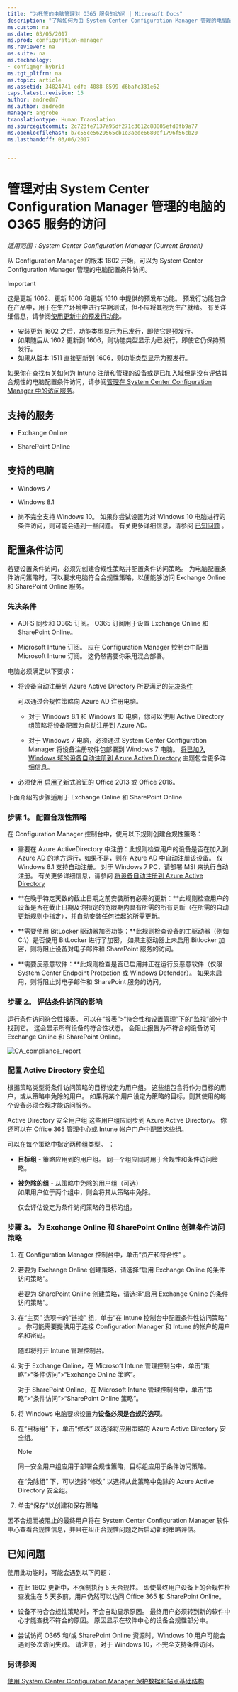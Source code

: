 ```yaml
---
title: "为托管的电脑管理对 O365 服务的访问 | Microsoft Docs"
description: "了解如何为由 System Center Configuration Manager 管理的电脑配置条件访问。"
ms.custom: na
ms.date: 03/05/2017
ms.prod: configuration-manager
ms.reviewer: na
ms.suite: na
ms.technology:
- configmgr-hybrid
ms.tgt_pltfrm: na
ms.topic: article
ms.assetid: 34024741-edfa-4088-8599-d6bafc331e62
caps.latest.revision: 15
author: andredm7
ms.author: andredm
manager: angrobe
translationtype: Human Translation
ms.sourcegitcommit: 2c723fe7137a95df271c3612c88805efd8fb9a77
ms.openlocfilehash: b7c55ce5629565cb1e3aede6680ef1796f56cb20
ms.lasthandoff: 03/06/2017


---
```

# <a name="manage-access-to-o365-services-for-pcs-managed-by-system-center-configuration-manager"></a>管理对由 System Center Configuration Manager 管理的电脑的 O365 服务的访问

*适用范围：System Center Configuration Manager (Current Branch)*



 从 Configuration Manager 的版本 1602 开始，可以为 System Center Configuration Manager 管理的电脑配置条件访问。  

> [!IMPORTANT]  
>  这是更新 1602、更新 1606 和更新 1610 中提供的预发布功能。 预发行功能包含在产品中，用于在生产环境中进行早期测试，但不应将其视为生产就绪。 有关详细信息，请参阅[使用更新中的预发行功能](../../core/servers/manage/install-in-console-updates.md#bkmk_prerelease)。
> - 安装更新 1602 之后，功能类型显示为已发行，即使它是预发行。
> - 如果随后从 1602 更新到 1606，则功能类型显示为已发行，即使它仍保持预发行。
> - 如果从版本 1511 直接更新到 1606，则功能类型显示为预发行。

 如果你在查找有关如何为 Intune 注册和管理的设备或是已加入域但是没有评估其合规性的电脑配置条件访问，请参阅[管理在 System Center Configuration Manager 中的访问服务](../../protect/deploy-use/manage-access-to-services.md)。  


## <a name="supported-services"></a>支持的服务  

-   Exchange Online  

-   SharePoint Online  

## <a name="supported-pcs"></a>支持的电脑  

-   Windows 7  

-   Windows 8.1  

-   尚不完全支持 Windows 10。  如果你尝试设置为对 Windows 10 电脑进行的条件访问，则可能会遇到一些问题。  有关更多详细信息，请参阅 [已知问题](#bkmk_KnownIssues) 。  

## <a name="configure-conditional-access"></a>配置条件访问  
 若要设置条件访问，必须先创建合规性策略并配置条件访问策略。 为电脑配置条件访问策略时，可以要求电脑符合合规性策略，以便能够访问 Exchange Online 和 SharePoint Online 服务。  

### <a name="prerequisites"></a>先决条件  

-   ADFS 同步和 O365 订阅。 O365 订阅用于设置 Exchange Online 和 SharePoint Online。  

-   Microsoft Intune 订阅。 应在 Configuration Manager 控制台中配置 Microsoft Intune 订阅。 这仍然需要你采用混合部署。  

 电脑必须满足以下要求：  

-   将设备自动注册到 Azure Active Directory 所要满足的[先决条件](https://azure.microsoft.com/en-us/documentation/articles/active-directory-conditional-access-automatic-device-registration/?rnd=1)   

     可以通过合规性策略向 Azure AD 注册电脑。  

    -   对于 Windows 8.1 和 Windows 10 电脑，你可以使用 Active Directory 组策略将设备配置为自动注册到 Azure AD。  

    -   对于 Windows 7 电脑，必须通过 System Center Configuration Manager 将设备注册软件包部署到 Windows 7 电脑。 [将已加入 Windows 域的设备自动注册到 Azure Active Directory](https://azure.microsoft.com/en-us/documentation/articles/active-directory-conditional-access-automatic-device-registration/?rnd=1) 主题包含更多详细信息。  

-   必须使用 [启用了](https://support.office.com/en-US/article/Using-Office-365-modern-authentication-with-Office-clients-776c0036-66fd-41cb-8928-5495c0f9168a)新式验证的 Office 2013 或 Office 2016。  

 下面介绍的步骤适用于 Exchange Online 和 SharePoint Online  

### <a name="step-1-configure-compliance-policy"></a>步骤 1。 配置合规性策略  
 在 Configuration Manager 控制台中，使用以下规则创建合规性策略：  

-   需要在 Azure ActiveDirectory 中注册：此规则检查用户的设备是否在加入到 Azure AD 的地方运行，如果不是，则在 Azure AD 中自动注册该设备。 仅 Windows 8.1 支持自动注册。 对于 Windows 7 PC，请部署 MSI 来执行自动注册。 有关更多详细信息，请参阅 [将设备自动注册到 Azure Active Directory](https://azure.microsoft.com/en-us/documentation/articles/active-directory-conditional-access-automatic-device-registration/?rnd=1)  

-   **在晚于特定天数的截止日期之前安装所有必需的更新：**此规则检查用户的设备是否在截止日期及你指定的宽限期内具有所需的所有更新（在所需的自动更新规则中指定），并自动安装任何挂起的所需更新。  

-   **需要使用 BitLocker 驱动器加密功能：**此规则检查设备的主驱动器（例如 C:\\）是否使用 BitLocker 进行了加密。 如果主驱动器上未启用 Bitlocker 加密，则将阻止设备对电子邮件和 SharePoint 服务的访问。  

-   **需要反恶意软件：**此规则检查是否已启用并正在运行反恶意软件（仅限 System Center Endpoint Protection 或 Windows Defender）。 如果未启用，则将阻止对电子邮件和 SharePoint 服务的访问。  

### <a name="step-2-evaluate-the-effect-of-conditional-access"></a>步骤 2。 评估条件访问的影响  
 运行条件访问符合性报表。 可以在“报表”>“符合性和设置管理”下的“监视”部分中找到它。 这会显示所有设备的符合性状态。  会阻止报告为不符合的设备访问 Exchange Online 和 SharePoint Online。  

 ![CA&#95;compliance&#95;report](media/CA_compliance_report.png)  

### <a name="configure-active-directory-security-groups"></a>配置 Active Directory 安全组  
 根据策略类型将条件访问策略的目标设定为用户组。 这些组包含将作为目标的用户，或从策略中免除的用户。 如果将某个用户设定为策略的目标，则其使用的每个设备必须合规才能访问服务。  

 Active Directory 安全用户组 这些用户组应同步到 Azure Active Directory。 你还可以在 Office 365 管理中心或 Intune 帐户门户中配置这些组。  

 可以在每个策略中指定两种组类型。 ：  

-   **目标组** - 策略应用到的用户组。 同一个组应同时用于合规性和条件访问策略。  

-   **被免除的组** - 从策略中免除的用户组（可选）  
    如果用户位于两个组中，则会将其从策略中免除。  

     仅会评估设定为条件访问策略的目标的组。  

### <a name="step-3--create-a-conditional-access-policy-for-exchange-online-and-sharepoint-online"></a>步骤 3。  为 Exchange Online 和 SharePoint Online 创建条件访问策略  

1.  在 Configuration Manager 控制台中，单击“资产和符合性” 。  

2.  若要为 Exchange Online 创建策略，请选择“启用 Exchange Online 的条件访问策略”。  

     若要为 SharePoint Online 创建策略，请选择“启用 Exchange Online 的条件访问策略”。  

3.  在“主页”  选项卡的“链接”  组，单击“在 Intune 控制台中配置条件性访问策略” 。 你可能需要提供用于连接 Configuration Manager 和 Intune 的帐户的用户名和密码。  

     随即将打开 Intune 管理控制台。  

4.  对于 Exchange Online，在 Microsoft Intune 管理控制台中，单击“策略”>“条件访问”>“Exchange Online 策略”。  

     对于 SharePoint Online，在 Microsoft Intune 管理控制台中，单击“策略”>“条件访问”>“SharePoint Online 策略”。  

5.  将 Windows 电脑要求设置为**设备必须是合规的选项**。  

6.  在“目标组” 下，单击“修改”  以选择将应用策略的 Azure Active Directory 安全组。  

    > [!NOTE]  
    >  同一安全用户组应用于部署合规性策略，目标组应用于条件访问策略。  

     在“免除组” 下，可以选择“修改”  以选择从此策略中免除的 Azure Active Directory 安全组。  

7.  单击“保存”以创建和保存策略  

 因不合规而被阻止的最终用户将在 System Center Configuration Manager 软件中心查看合规性信息，并且在纠正合规性问题之后启动新的策略评估。  

##  <a name="bkmk_KnownIssues"></a> 已知问题  
 使用此功能时，可能会遇到以下问题：  

-   在此 1602 更新中，不强制执行 5 天合规性。 即使最终用户设备上的合规性检查发生在 5 天多前，用户仍然可以访问 Office 365 和 SharePoint Online。  

-   设备不符合合规性策略时，不会自动显示原因。 最终用户必须转到新的软件中心才能查找不符合的原因。 原因显示在软件中心的设备合规性部分中。  

-   尝试访问 O365 和/或 SharePoint Online 资源时，Windows 10 用户可能会遇到多次访问失败。 请注意，对于 Windows 10，不完全支持条件访问。  

### <a name="see-also"></a>另请参阅  
 [使用 System Center Configuration Manager 保护数据和站点基础结构](../../protect/understand/protect-data-and-site-infrastructure.md)

